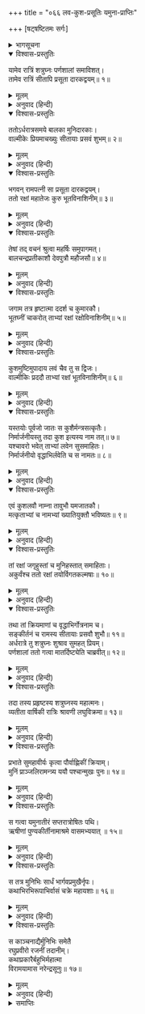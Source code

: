 +++
title = "०६६ लव-कुश-प्रसूतिः यमुना-प्राप्तिः"

+++
[षट्षष्टितमः सर्गः]



<details><summary>भागसूचना</summary>

66. सीताके दो पुत्रोंका जन्म, वाल्मीकिद्वारा उनकी रक्षाकी व्यवस्था और इस समाचारसे प्रसन्न हुए शत्रुघ्नका वहाँसे प्रस्थान करके यमुनातटपर पहुँचना
</details>

<details open><summary>विश्वास-प्रस्तुतिः</summary>

यामेव रात्रिं शत्रुघ्नः पर्णशालां समाविशत्।  
तामेव रात्रिं सीतापि प्रसूता दारकद्वयम्॥ १॥
</details>

<details><summary>मूलम्</summary>

यामेव रात्रिं शत्रुघ्नः पर्णशालां समाविशत्।  
तामेव रात्रिं सीतापि प्रसूता दारकद्वयम्॥ १॥
</details>

<details><summary>अनुवाद (हिन्दी)</summary>

जिस रातको शत्रुघ्नने पर्णशालामें प्रवेश किया था, उसी रातमें सीताजीने दो पुत्रोंको जन्म दिया॥ १॥
</details>

<details open><summary>विश्वास-प्रस्तुतिः</summary>

ततोऽर्धरात्रसमये बालका मुनिदारकाः।  
वाल्मीकेः प्रियमाचख्युः सीतायाः प्रसवं शुभम्॥ २॥
</details>

<details><summary>मूलम्</summary>

ततोऽर्धरात्रसमये बालका मुनिदारकाः।  
वाल्मीकेः प्रियमाचख्युः सीतायाः प्रसवं शुभम्॥ २॥
</details>

<details><summary>अनुवाद (हिन्दी)</summary>

तदनन्तर आधी रातके समय कुछ मुनिकुमारोंने वाल्मीकिजीके पास आकर उन्हें सीताजीके प्रसव होनेका शुभ एवं प्रिय समाचार सुनाया—॥ २॥
</details>

<details open><summary>विश्वास-प्रस्तुतिः</summary>

भगवन् रामपत्नी सा प्रसूता दारकद्वयम्।  
ततो रक्षां महातेजः कुरु भूतविनाशिनीम्॥ ३॥
</details>

<details><summary>मूलम्</summary>

भगवन् रामपत्नी सा प्रसूता दारकद्वयम्।  
ततो रक्षां महातेजः कुरु भूतविनाशिनीम्॥ ३॥
</details>

<details><summary>अनुवाद (हिन्दी)</summary>

‘भगवन्! श्रीरामचन्द्रजीकी धर्मपत्नीने दो पुत्रोंको जन्म दिया है; अतः महातेजस्वी महर्षे! आप उनकी बालग्रहजनित बाधा निवृत्त करनेवाली रक्षा करें’॥ ३॥
</details>

<details open><summary>विश्वास-प्रस्तुतिः</summary>

तेषां तद् वचनं श्रुत्वा महर्षिः समुपागमत्।  
बालचन्द्रप्रतीकाशौ देवपुत्रौ महौजसौ॥ ४॥
</details>

<details><summary>मूलम्</summary>

तेषां तद् वचनं श्रुत्वा महर्षिः समुपागमत्।  
बालचन्द्रप्रतीकाशौ देवपुत्रौ महौजसौ॥ ४॥
</details>

<details><summary>अनुवाद (हिन्दी)</summary>

उन कुमारोंकी वह बात सुनकर महर्षि उस स्थानपर गये। सीताके वे दोनों पुत्र बालचन्द्रमाके समान सुन्दर तथा देवकुमारोंके समान महातेजस्वी थे॥ ४॥
</details>

<details open><summary>विश्वास-प्रस्तुतिः</summary>

जगाम तत्र हृष्टात्मा ददर्श च कुमारकौ।  
भूतघ्नीं चाकरोत् ताभ्यां रक्षां रक्षोविनाशिनीम्॥ ५॥
</details>

<details><summary>मूलम्</summary>

जगाम तत्र हृष्टात्मा ददर्श च कुमारकौ।  
भूतघ्नीं चाकरोत् ताभ्यां रक्षां रक्षोविनाशिनीम्॥ ५॥
</details>

<details><summary>अनुवाद (हिन्दी)</summary>

वाल्मीकिजीने प्रसन्नचित्त होकर सूतिकागारमें प्रवेश किया और उन दोनों कुमारोंको देखा तथा उनके लिये भूतों और राक्षसोंका विनाश करनेवाली रक्षाकी व्यवस्था की॥ ५॥
</details>

<details open><summary>विश्वास-प्रस्तुतिः</summary>

कुशमुष्टिमुपादाय लवं चैव तु स द्विजः।  
वाल्मीकिः प्रददौ ताभ्यां रक्षां भूतविनाशिनीम्॥ ६॥
</details>

<details><summary>मूलम्</summary>

कुशमुष्टिमुपादाय लवं चैव तु स द्विजः।  
वाल्मीकिः प्रददौ ताभ्यां रक्षां भूतविनाशिनीम्॥ ६॥
</details>

<details><summary>अनुवाद (हिन्दी)</summary>

ब्रह्मर्षि वाल्मीकिने एक कुशाओंका मुट्ठा और उनके लव लेकर उनके द्वारा दोनों बालकोंकी भूत-बाधाका निवारण करनेके लिये रक्षा-विधिका उपदेश दिया—॥ ६॥
</details>

<details open><summary>विश्वास-प्रस्तुतिः</summary>

यस्तयोः पूर्वजो जातः स कुशैर्मन्त्रसत्कृतैः।  
निर्मार्जनीयस्तु तदा कुश इत्यस्य नाम तत्॥ ७॥  
यश्चावरो भवेत् ताभ्यां लवेन सुसमाहितः।  
निर्मार्जनीयो वृद्धाभिर्लवेति च स नामतः॥ ८॥
</details>

<details><summary>मूलम्</summary>

यस्तयोः पूर्वजो जातः स कुशैर्मन्त्रसत्कृतैः।  
निर्मार्जनीयस्तु तदा कुश इत्यस्य नाम तत्॥ ७॥  
यश्चावरो भवेत् ताभ्यां लवेन सुसमाहितः।  
निर्मार्जनीयो वृद्धाभिर्लवेति च स नामतः॥ ८॥
</details>

<details><summary>अनुवाद (हिन्दी)</summary>

‘वृद्धा स्त्रियोंको चाहिये कि इन दोनों बालकोंमें जो पहले उत्पन्न हुआ है, उसका मन्त्रोंद्वारा संस्कार किये हुए इन कुशोंसे मार्जन करें। ऐसा करनेपर उस बालकका नाम ‘कुश’ होगा और उनमें जो छोटा है, उसका लवसे मार्जन करें। इससे उसका नाम ‘लव’ होगा॥ ७-८॥
</details>

<details open><summary>विश्वास-प्रस्तुतिः</summary>

एवं कुशलवौ नाम्ना तावुभौ यमजातकौ।  
मत्कृताभ्यां च नामभ्यां ख्यातियुक्तौ भविष्यतः॥ ९॥
</details>

<details><summary>मूलम्</summary>

एवं कुशलवौ नाम्ना तावुभौ यमजातकौ।  
मत्कृताभ्यां च नामभ्यां ख्यातियुक्तौ भविष्यतः॥ ९॥
</details>

<details><summary>अनुवाद (हिन्दी)</summary>

‘इस प्रकार जुड़वे उत्पन्न हुए ये दोनों बालक क्रमशः कुश और लव नाम धारण करेंगे और मेरे द्वारा निश्चित किये गये इन्हीं नामोंसे भूमण्डलमें विख्यात होंगे’॥ ९॥
</details>

<details open><summary>विश्वास-प्रस्तुतिः</summary>

तां रक्षां जगृहुस्तां च मुनिहस्तात् समाहिताः।  
अकुर्वंश्च ततो रक्षां तयोर्विगतकल्मषाः॥ १०॥
</details>

<details><summary>मूलम्</summary>

तां रक्षां जगृहुस्तां च मुनिहस्तात् समाहिताः।  
अकुर्वंश्च ततो रक्षां तयोर्विगतकल्मषाः॥ १०॥
</details>

<details><summary>अनुवाद (हिन्दी)</summary>

यह सुनकर निष्पाप वृद्धा स्त्रियोंने एकाग्रचित्त हो मुनिके हाथके रक्षाके साधनभूत उन कुशोंको ले लिया और उनके द्वारा उन दोनों बालकोंका मार्जन एवं संरक्षण किया॥ १०॥
</details>

<details open><summary>विश्वास-प्रस्तुतिः</summary>

तथा तां क्रियमाणां च वृद्धाभिर्गोत्रनाम च।  
सङ्कीर्तनं च रामस्य सीतायाः प्रसवौ शुभौ॥ ११॥  
अर्धरात्रे तु शत्रुघ्नः शुश्राव सुमहत् प्रियम्।  
पर्णशालां ततो गत्वा मातर्दिष्ट्येति चाब्रवीत्॥ १२॥
</details>

<details><summary>मूलम्</summary>

तथा तां क्रियमाणां च वृद्धाभिर्गोत्रनाम च।  
सङ्कीर्तनं च रामस्य सीतायाः प्रसवौ शुभौ॥ ११॥  
अर्धरात्रे तु शत्रुघ्नः शुश्राव सुमहत् प्रियम्।  
पर्णशालां ततो गत्वा मातर्दिष्ट्येति चाब्रवीत्॥ १२॥
</details>

<details><summary>अनुवाद (हिन्दी)</summary>

जब वृद्धा स्त्रियाँ इस प्रकार रक्षा करने लगीं, उस समय आधी रातको श्रीराम और सीताके नाम, गोत्रके उच्चारणकी ध्वनि शत्रुघ्नजीके कानोंमें पड़ी। साथ ही उन्हें सीताके दो सुन्दर पुत्र होनेका संवाद प्राप्त हुआ। तब वे सीताजीकी पर्णशालामें गये और बोले—‘माताजी! यह बड़े सौभाग्यकी बात है’॥ ११-१२॥
</details>

<details open><summary>विश्वास-प्रस्तुतिः</summary>

तदा तस्य प्रहृष्टस्य शत्रुघ्नस्य महात्मनः।  
व्यतीता वार्षिकी रात्रिः श्रावणी लघुविक्रमा॥ १३॥
</details>

<details><summary>मूलम्</summary>

तदा तस्य प्रहृष्टस्य शत्रुघ्नस्य महात्मनः।  
व्यतीता वार्षिकी रात्रिः श्रावणी लघुविक्रमा॥ १३॥
</details>

<details><summary>अनुवाद (हिन्दी)</summary>

महात्मा शत्रुघ्न उस समय इतने प्रसन्न थे कि उनकी वह वर्षाकालिक सावनकी रात बात-की-बातमें बीत गयी॥ १३॥
</details>

<details open><summary>विश्वास-प्रस्तुतिः</summary>

प्रभाते सुमहावीर्यः कृत्वा पौर्वाह्णिकीं क्रियाम्।  
मुनिं प्राञ्जलिरामन्त्र्य ययौ पश्चान्मुखः पुनः॥ १४॥
</details>

<details><summary>मूलम्</summary>

प्रभाते सुमहावीर्यः कृत्वा पौर्वाह्णिकीं क्रियाम्।  
मुनिं प्राञ्जलिरामन्त्र्य ययौ पश्चान्मुखः पुनः॥ १४॥
</details>

<details><summary>अनुवाद (हिन्दी)</summary>

सबेरा होनेपर पूर्वाह्णकालका कार्य संध्या-वन्दन आदि करके महापराक्रमी शत्रुघ्न हाथ जोड़ मुनिसे विदा ले पश्चिम दिशाकी ओर चल दिये॥ १४॥
</details>

<details open><summary>विश्वास-प्रस्तुतिः</summary>

स गत्वा यमुनातीरं सप्तरात्रोषितः पथि।  
ऋषीणां पुण्यकीर्तीनामाश्रमे वासमभ्ययात् ॥ १५॥
</details>

<details><summary>मूलम्</summary>

स गत्वा यमुनातीरं सप्तरात्रोषितः पथि।  
ऋषीणां पुण्यकीर्तीनामाश्रमे वासमभ्ययात् ॥ १५॥
</details>

<details><summary>अनुवाद (हिन्दी)</summary>

मार्गमें सात रात बिताकर वे यमुना-तटपर जा पहुँचे और वहाँ पुण्यकीर्ति महर्षियोंके आश्रममें रहने लगे॥ १५॥
</details>

<details open><summary>विश्वास-प्रस्तुतिः</summary>

स तत्र मुनिभिः सार्धं भार्गवप्रमुखैर्नृपः।  
कथाभिरभिरूपाभिर्वासं चक्रे महायशाः॥ १६॥
</details>

<details><summary>मूलम्</summary>

स तत्र मुनिभिः सार्धं भार्गवप्रमुखैर्नृपः।  
कथाभिरभिरूपाभिर्वासं चक्रे महायशाः॥ १६॥
</details>

<details><summary>अनुवाद (हिन्दी)</summary>

महायशस्वी राजा शत्रुघ्नने वहाँ च्यवन आदि मुनियोंके साथ सुन्दर कथा-वार्ताद्वारा कालक्षेप करते हुए निवास किया॥ १६॥
</details>

<details open><summary>विश्वास-प्रस्तुतिः</summary>

स काञ्चनाद्यैर्मुनिभिः समेतै  
रघुप्रवीरो रजनीं तदानीम्।  
कथाप्रकारैर्बहुभिर्महात्मा  
विरामयामास नरेन्द्रसूनुः॥ १७॥
</details>

<details><summary>मूलम्</summary>

स काञ्चनाद्यैर्मुनिभिः समेतै  
रघुप्रवीरो रजनीं तदानीम्।  
कथाप्रकारैर्बहुभिर्महात्मा  
विरामयामास नरेन्द्रसूनुः॥ १७॥
</details>

<details><summary>अनुवाद (हिन्दी)</summary>

इस प्रकार रघुकुलके प्रमुख वीर महात्मा राजकुमार शत्रुघ्न वहाँ एकत्र हुए च्यवन आदि मुनियोंके साथ नाना प्रकारकी कथाएँ सुनते हुए उन दिनों यमुनातटपर रात बिताने लगे॥ १७॥
</details>

<details><summary>समाप्तिः</summary>

इत्यार्षे श्रीमद्रामायणे वाल्मीकीये आदिकाव्ये उत्तरकाण्डे षट्षष्टितमः सर्गः॥ ६६॥  
इस प्रकार श्रीवाल्मीकिनिर्मित आर्षरामायण आदिकाव्यके उत्तरकाण्डमें छाछठवाँ सर्ग पूरा हुआ॥ ६६॥
</details>

